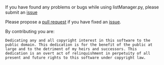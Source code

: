 If you have found any problems or bugs while using listManager.py, please submit an [issue](https://github.com/mwoolweaver/listManager.py/issues/new)

Please propose a [pull request](https://github.com/mwoolweaver/listManager.py/compare) if you have fixed an [issue](https://github.com/mwoolweaver/listManager.py/issues).

By contributing you are:
```
Dedicating any and all copyright interest in this software to the
public domain. This dedication is for the benefit of the public at
large and to the detriment of my heirs and successors. This
dedication is an overt act of relinquishment in perpetuity of all
present and future rights to this software under copyright law.
```
